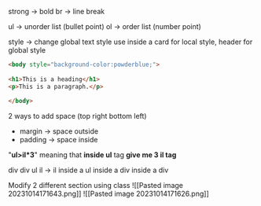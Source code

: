 
strong ->  bold
br ->  line break

ul -> unorder list (bullet point)
ol -> order list (number point)

style -> change global text style
use inside a card for local style, header for global style  
```html
<body style="background-color:powderblue;">  
  
<h1>This is a heading</h1>  
<p>This is a paragraph.</p>  
  
</body>
```

2 ways to add space (top right bottom left)
+ margin -> space outside 
+ padding -> space inside

"**ul>il*3**" meaning that **inside ul** tag **give me 3 il tag**

div div ul il -> il inside a ul inside a div inside a div 



Modify 2 different section using class
![[Pasted image 20231014171643.png]]
![[Pasted image 20231014171626.png]]
